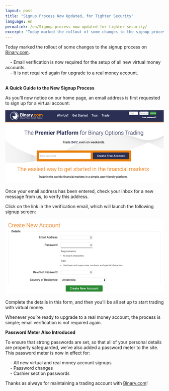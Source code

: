 ```yaml
---
layout: post
title: "Signup Process Now Updated, for Tighter Security"
language: en
permalink: /en/Signup-process-now-updated-for-tighter-security/
excerpt: "Today marked the rollout of some changes to the signup process on Binary.com Email verification is now required for the setup of all new virtual money accounts..."
---
```




Today marked the rollout of some changes to the signup process on [Binary.com](https://www.binary.com/?l=EN&utm_source=social&utm_medium=blog&utm_content=text&utm_campaign=whatsnew). 

&nbsp;&nbsp;&nbsp;&nbsp;- Email verification is now required for the setup of all new virtual money accounts.
<br>
&nbsp;&nbsp;&nbsp;&nbsp;- It is not required again for upgrade to a real money account.
<br>
<br>


**A Quick Guide to the New Signup Process**

As you’ll now notice on our home page, an email address is first requested to sign up for a virtual account: 

![](/images/newsignup-1-2016.png)

Once your email address has been entered, check your inbox for a new message from us, to verify this address. 

Click on the link in the verification email, which will launch the following signup screen: 

![](/images/newsignup-2-2016.png)

Complete the details in this form, and then you’ll be all set up to start trading with virtual money.

Whenever you’re ready to upgrade to a real money account, the process is simple; email verification is not required again.

**Password Meter Also Introduced**

To ensure that strong passwords are set, so that all of your personal details are properly safeguarded, we’ve also added a password meter to the site.
This password meter is now in effect for: 

&nbsp;&nbsp;&nbsp;&nbsp;- All new virtual and real money account signups
<br>
&nbsp;&nbsp;&nbsp;&nbsp;- Password changes 
<br>
&nbsp;&nbsp;&nbsp;&nbsp;- Cashier section passwords
<br>

Thanks as always for maintaining a trading account with [Binary.com](https://www.binary.com/?l=EN&utm_source=social&utm_medium=blog&utm_content=text&utm_campaign=whatsnew)!




